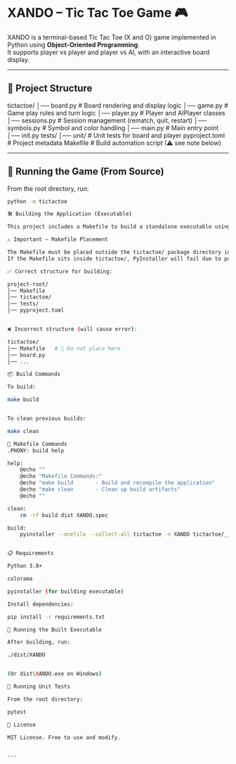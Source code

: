 # XANDO – Tic Tac Toe Game 🎮

XANDO is a terminal-based Tic Tac Toe (X and O) game implemented in Python using **Object-Oriented Programming**.  
It supports player vs player and player vs AI, with an interactive board display.

---

## 📂 Project Structure

tictactoe/
│── board.py # Board rendering and display logic
│── game.py # Game play rules and turn logic
│── player.py # Player and AIPlayer classes
│── sessions.py # Session management (rematch, quit, restart)
│── symbols.py # Symbol and color handling
│── main.py # Main entry point
│── init.py
tests/
│── unit/ # Unit tests for board and player
pyproject.toml # Project metadata
Makefile # Build automation script (⚠ see note below)


---

## 🚀 Running the Game (From Source)

From the root directory, run:

```bash
python -m tictactoe

🛠 Building the Application (Executable)

This project includes a Makefile to build a standalone executable using PyInstaller.

⚠ Important – Makefile Placement

The Makefile must be placed outside the tictactoe/ package directory in order to build correctly.
If the Makefile sits inside tictactoe/, PyInstaller will fail due to package import issues.

✅ Correct structure for building:

project-root/
│── Makefile
│── tictactoe/
│── tests/
│── pyproject.toml


❌ Incorrect structure (will cause error):

tictactoe/
│── Makefile   # 🚫 Do not place here
│── board.py
│── ...

📦 Build Commands

To build:

make build


To clean previous builds:

make clean

🔹 Makefile Commands
.PHONY: build help

help:
	@echo ""
	@echo "Makefile Commands:"
	@echo "make build       - Build and recompile the application"
	@echo "make clean       - Clean up build artifacts"
	@echo ""

clean: 
	rm -rf build dist XANDO.spec

build:
	pyinstaller --onefile --collect-all tictactoe -n XANDO tictactoe/__main__.py


📋 Requirements

Python 3.8+

colorama

pyinstaller (for building executable)

Install dependencies:

pip install -r requirements.txt

🎯 Running the Built Executable

After building, run:

./dist/XANDO


(Or dist\XANDO.exe on Windows)

🧪 Running Unit Tests

From the root directory:

pytest

📜 License

MIT License. Free to use and modify.


---
